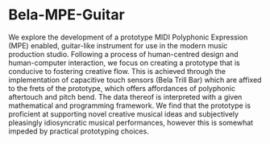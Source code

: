 # Bela-MPE-Guitar
We explore the development of a prototype MIDI Polyphonic Expression (MPE) enabled, guitar-like instrument for use in the modern music production studio. Following a process of human-centred design and human-computer interaction, we focus on creating a prototype that is conducive to fostering creative flow. This is achieved through the implementation of capacitive touch sensors (Bela Trill Bar) which are affixed to the frets of the prototype, which offers affordances of polyphonic aftertouch and pitch bend. The data thereof is interpreted with a given mathematical and programming framework. We find that the prototype is proficient at supporting novel creative musical ideas and subjectively pleasingly idiosyncratic musical performances, however this is somewhat impeded by practical prototyping choices.
